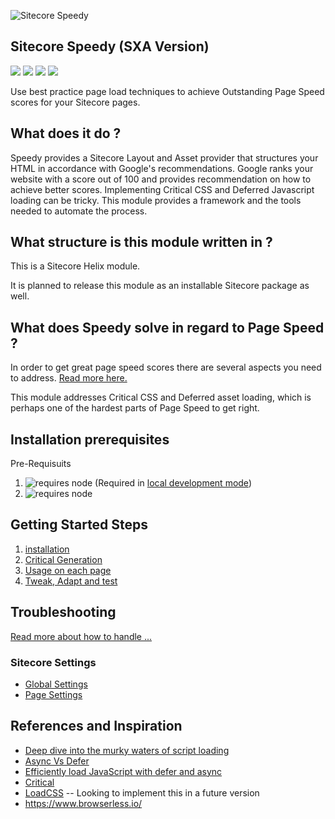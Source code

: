 ![Sitecore Speedy](https://aceiksolutions.files.wordpress.com/2019/06/speedylogo.png?w=1024&h=321)

## Sitecore Speedy (SXA Version) 
<img src='https://img.shields.io/github/tag/Aceik/Sitecore-Speedy.svg' />
<img src='https://img.shields.io/github/issues/Aceik/Sitecore-Speedy.svg' />
<img src='https://img.shields.io/github/license/Aceik/Sitecore-Speedy.svg' />
<img src='https://img.shields.io/github/languages/code-size/Aceik/Sitecore-Speedy.svg' />

Use best practice page load techniques to achieve Outstanding Page Speed scores for your Sitecore pages. 

## What does it do ?

Speedy provides a Sitecore Layout and Asset provider that structures your HTML in accordance with Google's recommendations.  Google ranks your website with a score out of 100 and provides recommendation on how to achieve better scores.
Implementing Critical CSS and Deferred Javascript loading can be tricky. This module provides a framework and the tools needed to automate the process. 

## What structure is this module written in ?

This is a Sitecore Helix module. 

It is planned to release this module as an installable Sitecore package as well.

## What does Speedy solve in regard to Page Speed ?

In order to get great page speed scores there are several aspects you need to address. [Read more here.](https://github.com/Aceik/Sitecore-Speedy/wiki/Page-Speed-Considerations)

This module addresses Critical CSS and Deferred asset loading, which is perhaps one of the hardest parts of Page Speed to get right.

## Installation prerequisites

Pre-Requisuits 
1) <img src="https://img.shields.io/badge/requires-node-blue.svg?style=flat-square" alt="requires node">  (Required in [local development mode](https://github.com/Aceik/Sitecore-Speedy/wiki/Development-Mode))
2) <img src="https://img.shields.io/badge/requires-sitecore-blue.svg?style=flat-square" alt="requires node">

## Getting Started Steps
1) [installation](https://github.com/Aceik/Sitecore-Speedy/wiki/Installation)
2) [Critical Generation](https://github.com/Aceik/Sitecore-Speedy/wiki/Critical-Generation-Options)
3) [Usage on each page](https://github.com/Aceik/Sitecore-Speedy/wiki/Usage-on-a-Page)
4) [Tweak, Adapt and test](https://github.com/Aceik/Sitecore-Speedy/wiki/Tweak,-Adapt-and-Test)

## Troubleshooting

[Read more about how to handle ...](https://github.com/Aceik/Sitecore-Speedy/wiki/Complex-Page-Speed-Issues)

### Sitecore Settings
* [Global Settings](https://github.com/Aceik/Sitecore-Speedy/wiki/Global-Settings)
* [Page Settings](https://github.com/Aceik/Sitecore-Speedy/wiki/Page-Settings)

## References and Inspiration

* [Deep dive into the murky waters of script loading](https://www.html5rocks.com/en/tutorials/speed/script-loading/)
* [Async Vs Defer](https://bitsofco.de/async-vs-defer/)
* [Efficiently load JavaScript with defer and async](https://flaviocopes.com/javascript-async-defer/)
* [Critical](https://www.npmjs.com/package/critical)
* [LoadCSS](https://github.com/filamentgroup/loadCSS/blob/master/README.md) -- Looking to implement this in a future version
* https://www.browserless.io/
